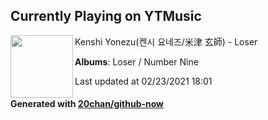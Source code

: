 ## Currently Playing on YTMusic

[<img align="left" width="100" src="https://lh3.googleusercontent.com/ybO5txtpLJRWRYALgkJUj1fa5FSMLu-kMRbiClU455w95ryxRSpcChsigMsusvhA1ymSWB9rDdYxBCw">](https://music.youtube.com/watch?v=wpb22AehATU)

Kenshi Yonezu(켄시 요네즈/米津 玄師) - Loser

**Albums**: Loser / Number Nine

Last updated at 02/23/2021 18:01

#### Generated with [20chan/github-now](https://github.com/20chan/github-now)


<!--
**20chan/20chan** is a ✨ _special_ ✨ repository because its `README.md` (this file) appears on your GitHub profile.

Here are some ideas to get you started:

- 🔭 I’m currently working on ...
- 🌱 I’m currently learning ...
- 👯 I’m looking to collaborate on ...
- 🤔 I’m looking for help with ...
- 💬 Ask me about ...
- 📫 How to reach me: ...
- 😄 Pronouns: ...
- ⚡ Fun fact: ...
-->
